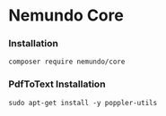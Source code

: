 # Nemundo Core### Installation ```composer require nemundo/core```### PdfToText Installation```sudo apt-get install -y poppler-utils```